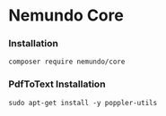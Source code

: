 # Nemundo Core### Installation ```composer require nemundo/core```### PdfToText Installation```sudo apt-get install -y poppler-utils```